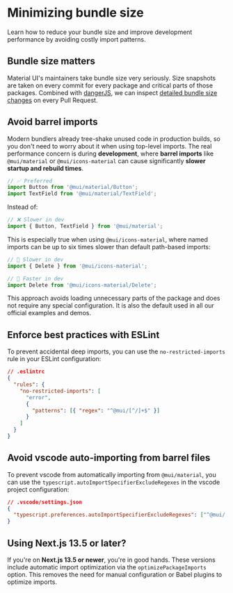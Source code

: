 # Minimizing bundle size

<p class="description">Learn how to reduce your bundle size and improve development performance by avoiding costly import patterns.</p>

## Bundle size matters

Material UI's maintainers take bundle size very seriously. Size snapshots are taken on every commit for every package and critical parts of those packages. Combined with [dangerJS](https://danger.systems/js/), we can inspect [detailed bundle size changes](https://github.com/mui/material-ui/pull/14638#issuecomment-466658459) on every Pull Request.

## Avoid barrel imports

Modern bundlers already tree-shake unused code in production builds, so you don't need to worry about it when using top-level imports. The real performance concern is during **development**, where **barrel imports** like `@mui/material` or `@mui/icons-material` can cause significantly **slower startup and rebuild times**.

```js
// ✅ Preferred
import Button from '@mui/material/Button';
import TextField from '@mui/material/TextField';
```

Instead of:

```js
// ❌ Slower in dev
import { Button, TextField } from '@mui/material';
```

This is especially true when using `@mui/icons-material`, where named imports can be up to six times slower than default path-based imports:

```js
// 🐌 Slower in dev
import { Delete } from '@mui/icons-material';

// 🚀 Faster in dev
import Delete from '@mui/icons-material/Delete';
```

This approach avoids loading unnecessary parts of the package and does not require any special configuration. It is also the default used in all our official examples and demos.

## Enforce best practices with ESLint

To prevent accidental deep imports, you can use the `no-restricted-imports` rule in your ESLint configuration:

```json
// .eslintrc
{
  "rules": {
    "no-restricted-imports": [
      "error",
      {
        "patterns": [{ "regex": "^@mui/[^/]+$" }]
      }
    ]
  }
}
```

## Avoid vscode auto-importing from barrel files

To prevent vscode from automatically importing from `@mui/material`, you can use the `typescript.autoImportSpecifierExcludeRegexes` in the vscode project configuration:

```json
// .vscode/settings.json
{
  "typescript.preferences.autoImportSpecifierExcludeRegexes": ["^@mui/[^/]+$"]
}
```

## Using Next.js 13.5 or later?

If you're on **Next.js 13.5 or newer**, you're in good hands. These versions include automatic import optimization via the `optimizePackageImports` option. This removes the need for manual configuration or Babel plugins to optimize imports.
